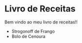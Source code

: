 # Livro de Receitas

Bem vindo ao meu livro de receitas!!
 - Strogonoff de Frango
 - Bolo de Cenoura
